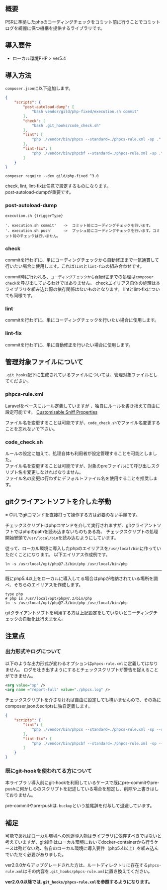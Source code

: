 ## 概要
PSRに準拠したphpのコーディングチェックをコミット前に行うことでコミットログを綺麗に保つ機構を提供するライブラリです。

## 導入要件

* ローカル環境PHP > ver5.4

## 導入方法

`composer.json`に以下追加します。

```json
{
    "scripts": {
        "post-autoload-dump": [
            "bash vendor/gild/php-fixed/execution.sh commit"
        ],
        "check": [
            "bash .git_hooks/code_check.sh"
        ],
        "lint": [ 
            "php ./vendor/bin/phpcs --standard=./phpcs-rule.xml -sp ."
        ],
        "lint-fix": [
            "php ./vendor/bin/phpcbf --standard=./phpcs-rule.xml -sp ."
        ]
    }
}
```

```shell
composer require --dev gild/php-fixed ^3.0
```

check, lint, lint-fixは任意で設定するものになります。  
post-autoload-dumpが重要です。

### post-autoload-dump

`execution.sh {triggerType}`

```
'. execution.sh commit'   ->  コミット前にコーディングチェックを行います。
'. execution.sh push'     ->  プッシュ前にコーディングチェックを行います。コミット前のチェックは行いません。
```


### check

commitを行わずに、単にコーディングチェックから自動修正まで一気通貫して行いたい場合に使用します。これは`lint`と`lint-fix`の組み合わせです。

commit時に行われる、`コーディングチェックから自動修正`までの処理は`composer check`を呼び出しているわけではありません。
checkエイリアス自体の処理は本ライブラリを組み込む際の依存関係はないものとなります。
lintとlint-fixについても同様です。

### lint

commitを行わずに、単にコーディングチェックを行いたい場合に使用します。

### lint-fix

commitを行わずに、単に自動修正を行いたい場合に使用します。

## 管理対象ファイルについて

`.git_hooks`配下に生成されているファイルについては、管理対象ファイルとしてください。

### phpcs-rule.xml

Laravelをベースにルール定義していますが 、独自にルールを書き換えて自由に設定可能です。
[Customisable Sniff Properties](https://github.com/squizlabs/PHP_CodeSniffer/wiki/Customisable-Sniff-Properties)

ファイル名を変更することは可能ですが、`code_check.sh`でファイル名変更することを忘れないで下さい。

### code_check.sh
ルールの設定に加えて、処理自体も利用者が設定管理することを可能としました。  
ファイル名を変更することは可能ですが、対象のpreファイルにて呼び出しスクリプト名を変更しなければなりません。  
ファイル名の変更は行わずにデフォルトファイル名を使用することを推奨します。

## gitクライアントソフトを介した挙動

※ CULでgitコマンドを直接打って操作する方は必要のない手順です。

チェックスクリプトはphpコマンドを介して実行されますが、gitクライアントソフトではphpのpathを読み込まないものもある為、 チェックスクリプトの処理開始冒頭で`/usr/local/bin`を読み込むようにしています。

従って、ローカル環境に導入したphpのエイリアスを`/usr/local/bin`に作っていただくことになります。
以下エイリアス作成例です。

```shell
ln -s /usr/local/opt/php@7.3/bin/php /usr/local/bin/php
```

---

既にphp5.4以上をローカルに導入してる場合はphpが格納されている場所を調べ、そちらのエイリアスを作成します。

```shell
type php
# php is /usr/local/opt/php@7.3/bin/php
ln -s /usr/local/opt/php@7.3/bin/php /usr/local/bin/php
```

gitクライアントソフトを利用する方は上記設定をしていないとコーディングチェックの自動化は行えません。


## 注意点

### 出力形式やログについて

以下のような出力形式が変わるオプションは`phpcs-rule.xml`に定義してはなりません。
ログを吐き出すようにするとチェックスクリプトが警告を捉えることができません。

```xml
<arg value="sp" />
<arg name ="report-full" value="./phpcs.log" />
```

チェックスクリプトを介さなければ自由に設定しても構いませんので、その為にcomposer.jsonのscriptsに独自定義します。

```json
{
    "scripts": {
        "lint": [ 
            "php ./vendor/bin/phpcs --standard=./phpcs-rule.xml -sp --report-full=./phpcs.log ."
        ],
        "lint-fix": [
            "php ./vendor/bin/phpcbf --standard=./phpcs-rule.xml -sp --report-full=./phpcbf.log ."
        ]
    }
}
```

### 既にgit-hookを使われてる方について

本ライブラリ導入前にgit-hookを利用しているケースで既にpre-commitやpre-pushに何かしらのスクリプトを記述している場合を想定し、削除や上書きはしておりません。

pre-commitやpre-pushは`.buckup`という接尾辞を付与して退避しています。

## 補足
可能であればローカル環境への別途導入物はライブラリに依存すべきではないと考えていますが、git操作はローカル環境においてdocker-containerから行うケースは殆どない為、各自のローカル環境に導入要件（php5.4以上）を組み込んでいただく必要がありました。

ver2.0.0からアップグレードされた方は、ルートディレクトリに存在する`phpcs-rule.xml`はその内容を`.git_hooks/phpcs-rule.xml`に置き換えてください。

**ver2.0.0以降では`.git_hooks/phpcs-rule.xml`を参照するようになります。**
